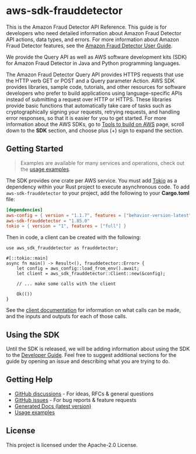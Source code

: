 # aws-sdk-frauddetector

This is the Amazon Fraud Detector API Reference. This guide is for developers who need detailed information about Amazon Fraud Detector API actions, data types, and errors. For more information about Amazon Fraud Detector features, see the [Amazon Fraud Detector User Guide](https://docs.aws.amazon.com/frauddetector/latest/ug/).

We provide the Query API as well as AWS software development kits (SDK) for Amazon Fraud Detector in Java and Python programming languages.

The Amazon Fraud Detector Query API provides HTTPS requests that use the HTTP verb GET or POST and a Query parameter Action. AWS SDK provides libraries, sample code, tutorials, and other resources for software developers who prefer to build applications using language-specific APIs instead of submitting a request over HTTP or HTTPS. These libraries provide basic functions that automatically take care of tasks such as cryptographically signing your requests, retrying requests, and handling error responses, so that it is easier for you to get started. For more information about the AWS SDKs, go to [Tools to build on AWS](https://aws.amazon.com/developer/tools/) page, scroll down to the __SDK__ section, and choose plus (+) sign to expand the section.

## Getting Started

> Examples are available for many services and operations, check out the
> [usage examples](https://github.com/awsdocs/aws-doc-sdk-examples/tree/main/rustv1).

The SDK provides one crate per AWS service. You must add [Tokio](https://crates.io/crates/tokio)
as a dependency within your Rust project to execute asynchronous code. To add `aws-sdk-frauddetector` to
your project, add the following to your **Cargo.toml** file:

```toml
[dependencies]
aws-config = { version = "1.1.7", features = ["behavior-version-latest"] }
aws-sdk-frauddetector = "1.85.0"
tokio = { version = "1", features = ["full"] }
```

Then in code, a client can be created with the following:

```rust,no_run
use aws_sdk_frauddetector as frauddetector;

#[::tokio::main]
async fn main() -> Result<(), frauddetector::Error> {
    let config = aws_config::load_from_env().await;
    let client = aws_sdk_frauddetector::Client::new(&config);

    // ... make some calls with the client

    Ok(())
}
```

See the [client documentation](https://docs.rs/aws-sdk-frauddetector/latest/aws_sdk_frauddetector/client/struct.Client.html)
for information on what calls can be made, and the inputs and outputs for each of those calls.

## Using the SDK

Until the SDK is released, we will be adding information about using the SDK to the
[Developer Guide](https://docs.aws.amazon.com/sdk-for-rust/latest/dg/welcome.html). Feel free to suggest
additional sections for the guide by opening an issue and describing what you are trying to do.

## Getting Help

* [GitHub discussions](https://github.com/awslabs/aws-sdk-rust/discussions) - For ideas, RFCs & general questions
* [GitHub issues](https://github.com/awslabs/aws-sdk-rust/issues/new/choose) - For bug reports & feature requests
* [Generated Docs (latest version)](https://awslabs.github.io/aws-sdk-rust/)
* [Usage examples](https://github.com/awsdocs/aws-doc-sdk-examples/tree/main/rustv1)

## License

This project is licensed under the Apache-2.0 License.


